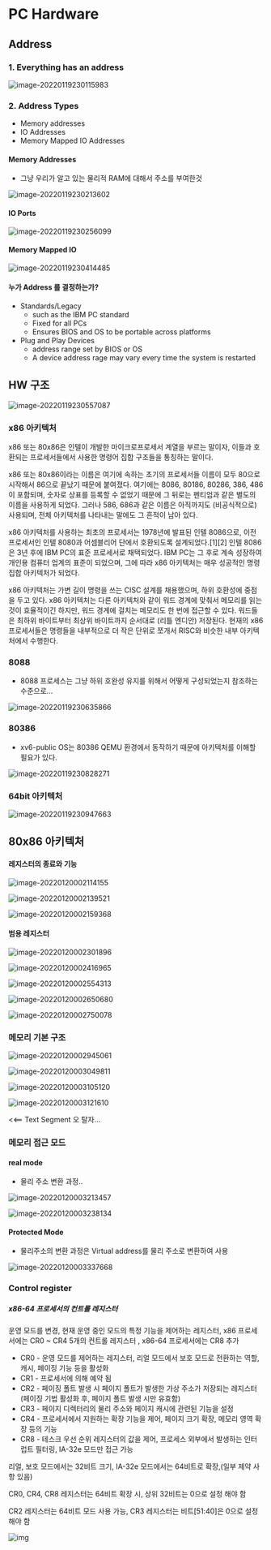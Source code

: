 # PC Hardware

## Address

### 1. Everything has an address

![image-20220119230115983](img/image-20220119230115983.png)



### 2. Address Types

* Memory addresses
* IO Addresses 
* Memory Mapped IO Addresses 





#### Memory Addresses 

* 그냥 우리가 알고 있는 물리적 RAM에 대해서 주소를 부여한것 

![image-20220119230213602](img/image-20220119230213602.png)

#### IO Ports

![image-20220119230256099](img/image-20220119230256099.png)



#### Memory Mapped IO



![image-20220119230414485](img/image-20220119230414485.png)



#### 누가 Address 를 결정하는가?

* Standards/Legacy
  * such as the IBM PC standard
  * Fixed for all PCs
  * Ensures BIOS and OS to be portable across platforms
* Plug and Play Devices
  * address range set by BIOS or OS
  * A device address rage may vary every time the system is restarted 





## HW 구조



![image-20220119230557087](img/image-20220119230557087.png)



### x86 아키텍처

x86 또는 80x86은 인텔이 개발한 마이크로프로세서 계열을 부르는 말이자, 이들과 호환되는 프로세서들에서 사용한 명령어 집합 구조들을 통칭하는 말이다.

x86 또는 80x86이라는 이름은 여기에 속하는 초기의 프로세서들 이름이 모두 80으로 시작해서 86으로 끝났기 때문에 붙여졌다. 여기에는 8086, 80186, 80286, 386, 486이 포함되며, 숫자로 상표를 등록할 수 없었기 때문에 그 뒤로는 펜티엄과 같은 별도의 이름을 사용하게 되었다. 그러나 586, 686과 같은 이름은 아직까지도 (비공식적으로) 사용되며, 전체 아키텍처를 나타내는 말에도 그 흔적이 남아 있다.

x86 아키텍처를 사용하는 최초의 프로세서는 1978년에 발표된 인텔 8086으로, 이전 프로세서인 인텔 8080과 어셈블리어 단에서 호환되도록 설계되었다.[1][2] 인텔 8086은 3년 후에 IBM PC의 표준 프로세서로 채택되었다. IBM PC는 그 후로 계속 성장하여 개인용 컴퓨터 업계의 표준이 되었으며, 그에 따라 x86 아키텍처는 매우 성공적인 명령 집합 아키텍처가 되었다. 

x86 아키텍처는 가변 길이 명령을 쓰는 CISC 설계를 채용했으며, 하위 호환성에 중점을 두고 있다. x86 아키텍처는 다른 아키텍처와 같이 워드 경계에 맞춰서 메모리를 읽는 것이 효율적이긴 하지만, 워드 경계에 걸치는 메모리도 한 번에 접근할 수 있다. 워드들은 최하위 바이트부터 최상위 바이트까지 순서대로 (리틀 엔디안) 저장된다. 현재의 x86 프로세서들은 명령들을 내부적으로 더 작은 단위로 쪼개서 RISC와 비슷한 내부 아키텍처에서 수행한다.



### 8088 

* 8088 프로세스는 그냥 하위 호완성 유지를 위해서 어떻게 구성되었는지 참조하는 수준으로...

![image-20220119230635866](img/image-20220119230635866.png)



### 80386 

* xv6-public OS는  80386  QEMU 환경에서 동작하기 때문에 아키텍처를 이해할 필요가 있다. 

![image-20220119230828271](img/image-20220119230828271.png)



### 64bit 아키텍처

![image-20220119230947663](img/image-20220119230947663.png)



## 80x86 아키텍처

#### 레지스터의 종료와 기능

![image-20220120002114155](img/image-20220120002114155.png)



![image-20220120002139521](img/image-20220120002139521.png)



![image-20220120002159368](img/image-20220120002159368.png)

#### 범용 레지스터

![image-20220120002301896](img/image-20220120002301896.png)

![image-20220120002416965](img/image-20220120002416965.png)





![image-20220120002554313](img/image-20220120002554313.png)



![image-20220120002650680](img/image-20220120002650680.png)

![image-20220120002750078](img/image-20220120002750078.png)

### 메모리 기본 구조

![image-20220120002945061](img/image-20220120002945061.png)



![image-20220120003049811](img/image-20220120003049811.png)

![image-20220120003105120](img/image-20220120003105120.png)

![image-20220120003121610](img/image-20220120003121610.png)

<<== Text Segment 오 탈자...

### 메모리 접근 모드

#### real mode

* 물리 주소 변환 과정..

![image-20220120003213457](img/image-20220120003213457.png)

![image-20220120003238134](img/image-20220120003238134.png)



#### Protected Mode 

* 물리주소의 변환 과정은 Virtual address를 물리 주소로 변환하여 사용

![image-20220120003337668](img/image-20220120003337668.png)



### Control register

##### x86-64 프로세서의 컨트롤 레지스터

운영 모드를 변경, 현재 운영 중인 모드의 특정 기능을 제어하는 레지스터,  x86 프로세서에는 CR0 ~ CR4 5개의 컨트롤 레지스터 , x86-64 프로세서에는 CR8 추가

- CR0 - 운영 모드를 제어하는 레지스터, 리얼 모드에서 보호 모드로 전환하는 역할, 캐시, 페이징 기능 등을 활성화
- CR1 - 프로세서에 의해 예약 됨
- CR2 - 페이징 폴트 발생 시 페이지 폴트가 발생한 가상 주소가 저장되는 레지스터(페이징 기법 활성화 후, 페이지 폴트 발생 시만 유효함)
- CR3 - 페이지 디렉터리의 물리 주소와 페이지 캐시에 관련된 기능을 설정
- CR4 - 프로세서에서 지원하는 확장 기능을 제어, 페이지 크기 확장, 메모리 영역 확장 등의 기능
- CR8 - 테스크 우선 순위 레지스터의 값을 제어, 프로세스 외부에서 발생하는 인터럽트 필터링, IA-32e 모드만 접근 가능

리얼, 보호 모드에서는 32비트 크기, IA-32e 모드에서는 64비트로 확장,(일부 제약 사항 있음)

CR0, CR4, CR8 레지스터는 64비트 확장 시, 상위 32비트는 0으로 설정 해야 함

CR2 레지스터는 64비트 모드 사용 가능, CR3 레지스터는 비트[51:40]은 0으로 설정 해야 함

![img](img/b0159254_50f388d25ea89.png)



